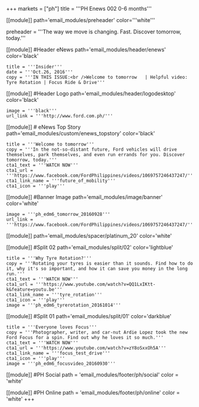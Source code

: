 +++
markets = ["ph"]
title = '''PH Enews 002 0-6 months'''


[[module]]
path='email_modules/preheader'
color='''white'''

preheader = '''The way we move is changing. Fast. Discover tomorrow, today.'''

[[module]] #Header eNews
path='email_modules/header/enews'
color='black'

	title = '''Insider'''
	date = '''Oct.26, 2016'''
	copy = '''IN THIS ISSUE:<br />Welcome to tomorrow	| Helpful video: Tyre Rotation | Focus Ride & Drive'''

[[module]] #Header Logo
path='email_modules/header/logodesktop'
color='black'

	image = '''black'''
	url_link = '''http://www.ford.com.ph/'''
 
[[module]] # eNews Top Story
path='email_modules/custom/enews_topstory'
color='black'

	title = '''Welcome to tomorrow'''
	copy = '''In the not-so-distant future, Ford vehicles will drive themselves, park themselves, and even run errands for you. Discover tomorrow, today.'''
	cta1_text = '''WATCH NOW'''
	cta1_url = '''https://www.facebook.com/FordPhilippines/videos/1069757246437247/'''
	cta1_link_name = '''future_of_mobility'''
	cta1_icon = '''play'''

[[module]] #Banner Image
path='email_modules/image/banner'
color='white'

	image = '''ph_edm6_tomorrow_20160928'''
	url_link = '''https://www.facebook.com/FordPhilippines/videos/1069757246437247/'''

[[module]]
path='email_modules/spacer/platinum_20'
color='white'

[[module]] #Split 02
path='email_modules/split/02'
color='lightblue'

	title = '''Why Tyre Rotation?'''
	copy = '''Rotating your tyres is easier than it sounds. Find how to do it, why it's so important, and how it can save you money in the long run.'''
	cta1_text = '''WATCH NOW'''
	cta1_url = '''https://www.youtube.com/watch?v=QQ1LxIKtt-k&feature=youtu.be'''
	cta1_link_name = '''tyre_rotation'''
	cta1_icon = '''play'''
	image = '''ph_edm6_tyrerotation_20161014'''

[[module]] #Split 01
path='email_modules/split/01'
color='darkblue'

	title = '''Everyone loves Focus'''
	copy = '''Photographer, writer, and car-nut Ardie Lopez took the new Ford Focus for a spin. Find out why he loves it so much.'''
	cta1_text = '''WATCH NOW'''
	cta1_url = '''https://www.youtube.com/watch?v=zY8oSxxOh5A'''
	cta1_link_name = '''focus_test_drive'''
	cta1_icon = '''play'''
	image = '''ph_edm6_focusvideo_20160930'''
	
[[module]] #PH Social
path = 'email_modules/footer/ph/social'
color = 'white'

[[module]] #PH Online
path = 'email_modules/footer/ph/online'
color = 'white'
+++